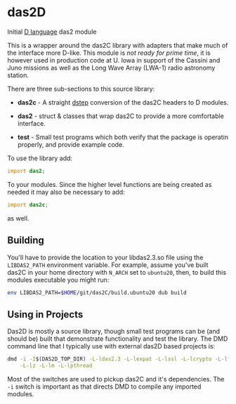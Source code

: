 # das2D 
Initial [D language](https://dlang.org/) das2 module

This is a wrapper around the das2C library with adapters that make much of
the interface more D-like.  This module is *not ready for prime time*, it is
however used in production code at U. Iowa in support of the Cassini and Juno 
missions as well as the Long Wave Array (LWA-1) radio astronomy station.

There are three sub-sections to this source library:

* **das2c** - A straight [dstep](https://github.com/jacob-carlborg/dstep)
  conversion of the das2C headers to D modules.
			 
* **das2** - struct & classes that wrap das2C to provide a more comfortable
  interface.
  
*  **test** - Small test programs which both verify that the package is
  operatin properly, and provide example code.
  
To use the library add:
```d
import das2;
```
To your modules.  Since the higher level functions are being created as needed
it may also be necessary to add:
```d
import das2c;
```
as well.


## Building

You'll have to provide the location to your libdas2.3.so file using the
`LIBDAS2_PATH` environment variable.  For example, assume you've built das2C
in your home directory with `N_ARCH` set to `ubuntu20`, then, to build this
modules executable you might run:

```bash
env LIBDAS2_PATH=$HOME/git/das2C/build.ubuntu20 dub build
```

## Using in Projects
Das2D is mostly a source library, though small test programs can be (and should
be) built that demonstrate functionality and test the library.  The DMD command
line that I typically use with external das2D based projects is:
```bash
dmd -i -I$(DAS2D_TOP_DIR) -L-ldas2.3 -L-lexpat -L-lssl -L-lcrypto -L-lfftw3 \
    -L-lz -L-lm -L-lpthread
```
Most of the switches are used to pickup das2C and it's dependencies.  The `-i`
switch is important as that directs DMD to compile any imported modules.


